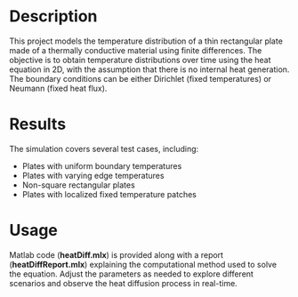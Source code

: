 # Description
This project models the temperature distribution of a thin rectangular plate made of a thermally conductive material using finite differences. The objective is to obtain temperature distributions over time using the heat equation in 2D, with the assumption that there is no internal heat generation. The boundary conditions can be either Dirichlet (fixed temperatures) or Neumann (fixed heat flux).

# Results
The simulation covers several test cases, including:
- Plates with uniform boundary temperatures
- Plates with varying edge temperatures
- Non-square rectangular plates
- Plates with localized fixed temperature patches

# Usage
Matlab code (**heatDiff.mlx**) is provided along with a report (**heatDiffReport.mlx**) explaining the computational method used to solve the equation. Adjust the parameters as needed to explore different scenarios and observe the heat diffusion process in real-time.


